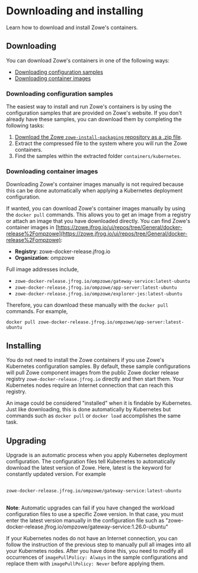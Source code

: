 # Downloading and installing

Learn how to download and install Zowe's containers.  

## Downloading

You can download Zowe's containers in one of the following ways: 

- [Downloading configuration samples](#downloading-configuration-samples)
- [Downloading container images](#downloading-container-images)

### Downloading configuration samples

The easiest way to install and run Zowe's containers is by using the configuration samples that are provided on Zowe's website. If you don't already have these samples, you can download them by completing the following tasks:

1. [Download the Zowe `zowe-install-packaging` repository as a .zip file](https://github.com/zowe/zowe-install-packaging/archive/refs/heads/master.zip).  
2. Extract the compressed file to the system where you will run the Zowe containers.  
3. Find the samples within the extracted folder `containers/kubernetes`.

### Downloading container images

Downloading Zowe's container images manually is not required because this can be done automatically when applying a Kubernetes deployment configuration.

If wanted, you can download Zowe's container images manually by using the `docker pull` commands. This allows you to get an image from a registry or attach an image that you have downloaded directly. You can find Zowe's container images in [https://zowe.jfrog.io/ui/repos/tree/General/docker-release%2Fompzowe](https://zowe.jfrog.io/ui/repos/tree/General/docker-release%2Fompzowe):

- **Registry**: zowe-docker-release.jfrog.io
- **Organization**: ompzowe

Full image addresses include,

- `zowe-docker-release.jfrog.io/ompzowe/gateway-service:latest-ubuntu`  
- `zowe-docker-release.jfrog.io/ompzowe/app-server:latest-ubuntu`  
- `zowe-docker-release.jfrog.io/ompzowe/explorer-jes:latest-ubuntu`

Therefore, you can download these manually with the `docker pull` commands. For example,

`docker pull zowe-docker-release.jfrog.io/ompzowe/app-server:latest-ubuntu`

## Installing

You do not need to install the Zowe containers if you use Zowe's Kubernetes configuration samples. By default, these sample configurations will pull Zowe component images from the public Zowe docker release registry `zowe-docker-release.jfrog.io` directly and then start them. Your Kubernetes nodes require  an Internet connection that can reach this registry.

An image could be considered "installed" when it is findable by Kubernetes. Just like downloading, this is done automatically by Kubernetes but commands such as `docker pull` or `docker load` accomplishes the same task.

## Upgrading
Upgrade is an automatic process when you apply Kubernetes deployment configuration. The configuration files tell Kubernetes to automatically download the latest version of Zowe. Here, latest is the keyword for constantly updated version. For example <pre> <code> zowe-docker-release.jfrog.io/ompzowe/gateway-service:latest-ubuntu 
</code> </pre>

**Note**: Automatic upgrades can fail if you have changed the workload configuration files to use a specific Zowe version. In that case, you must enter the latest version manually in the configuration file such as "zowe-docker-release.jfrog.io/ompzowe/gateway-service:1.26.0-ubuntu"

If your Kubernetes nodes do not have an Internet connection, you can follow the instruction of the previous step to manually pull all images into all your Kubernetes nodes. After you have done this, you need to modify all occurrences of `imagePullPolicy: Always` in the sample configurations and replace them with `imagePullPolicy: Never` before applying them.
